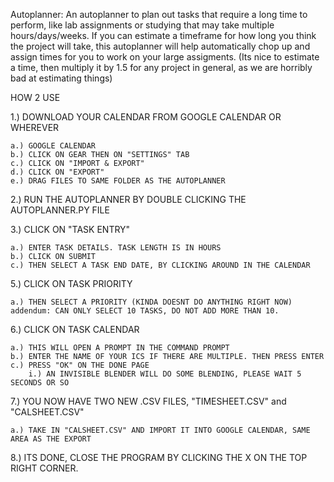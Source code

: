 Autoplanner: An autoplanner to plan out tasks that require a long time to perform, like lab assignments
or studying that may take multiple hours/days/weeks. If you can estimate a timeframe for how long
you think the project will take, this autoplanner will help automatically chop up and assign times for
you to work on your large assigments. (Its nice to estimate a time, then multiply it by 1.5 for any
project in general, as we are horribly bad at estimating things)

HOW 2 USE

1.) DOWNLOAD YOUR CALENDAR FROM GOOGLE CALENDAR OR WHEREVER

	a.) GOOGLE CALENDAR
	b.) CLICK ON GEAR THEN ON "SETTINGS" TAB
	c.) CLICK ON "IMPORT & EXPORT"
	d.) CLICK ON "EXPORT"
	e.) DRAG FILES TO SAME FOLDER AS THE AUTOPLANNER

2.) RUN THE AUTOPLANNER BY DOUBLE CLICKING THE AUTOPLANNER.PY FILE

3.) CLICK ON "TASK ENTRY"

	a.) ENTER TASK DETAILS. TASK LENGTH IS IN HOURS
	b.) CLICK ON SUBMIT
	c.) THEN SELECT A TASK END DATE, BY CLICKING AROUND IN THE CALENDAR
	
5.) CLICK ON TASK PRIORITY

	a.) THEN SELECT A PRIORITY (KINDA DOESNT DO ANYTHING RIGHT NOW)
	addendum: CAN ONLY SELECT 10 TASKS, DO NOT ADD MORE THAN 10.
	
6.) CLICK ON TASK CALENDAR

	a.) THIS WILL OPEN A PROMPT IN THE COMMAND PROMPT
	b.) ENTER THE NAME OF YOUR ICS IF THERE ARE MULTIPLE. THEN PRESS ENTER
	c.) PRESS "OK" ON THE DONE PAGE
		i.) AN INVISIBLE BLENDER WILL DO SOME BLENDING, PLEASE WAIT 5 SECONDS OR SO 
		
7.) YOU NOW HAVE TWO NEW .CSV FILES, "TIMESHEET.CSV" and "CALSHEET.CSV"

	a.) TAKE IN "CALSHEET.CSV" AND IMPORT IT INTO GOOGLE CALENDAR, SAME AREA AS THE EXPORT
	
8.) ITS DONE, CLOSE THE PROGRAM BY CLICKING THE X ON THE TOP RIGHT CORNER.
